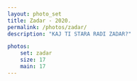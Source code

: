 ```yaml
---
layout: photo_set
title: Zadar - 2020.
permalink: /photos/zadar/
description: "KAJ TI STARA RADI ZADAR?"

photos:
    set: zadar
    size: 17
    main: 17
---
```

